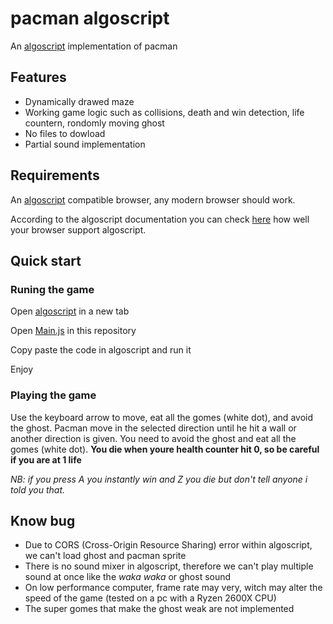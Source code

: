 # pacman algoscript
An [algoscript](http://www.algoscript.info/) implementation of pacman

## Features
* Dynamically drawed maze
* Working game logic such as collisions, death and win detection, life countern, rondomly moving ghost
* No files to dowload
* Partial sound implementation

## Requirements
An [algoscript](http://www.algoscript.info/) compatible browser, any modern browser should work.

According to the algoscript documentation you can check [here](http://html5test.com/) how well your browser support algoscript.

## Quick start
### Runing the game
Open [algoscript](http://www.algoscript.info/) in a new tab

Open [Main.js](https://github.com/happy44300/pac-man-algoscript-clone/blob/master/Main.js) in this repository

Copy paste the code in algoscript and run it

Enjoy
### Playing the game

Use the keyboard arrow to move, eat all the gomes (white dot), and avoid the ghost.
Pacman move in the selected direction until he hit a wall or another direction is given. You need to
avoid the ghost and eat all the gomes (white dot).
**You die when youre health counter hit 0, so be careful if you are at 1 life**

*NB: if you press A you instantly win and Z you die but don't tell anyone i told you that.*

## Know bug
* Due to CORS (Cross-Origin Resource Sharing) error within algoscript, we can't load ghost and pacman sprite
* There is no sound mixer in algoscript, therefore we can't play multiple sound at once like the *waka waka* or ghost sound
* On low performance computer, frame rate may very, witch may alter the speed of the game (tested on a pc with a Ryzen 2600X CPU)
* The super gomes that make the ghost weak are not implemented

